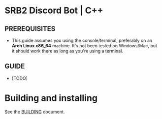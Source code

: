 # SRB2 Discord Bot | C++

## PREREQUISITES

- This guide assumes you using the console/terminal, preferably on an **Arch Linux x86_64** machine. It's not been tested on Windows/Mac, but it should work there as long as you're using a terminal.

## GUIDE

- [TODO]

# Building and installing

See the [BUILDING](BUILDING.md) document.
